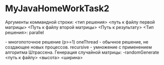 # MyJavaHomeWorkTask2
Аргументы коммандной строки: <тип решения> <путь к файлу первой матрицы> <Путь к файлу второй матрицы> <Путь к результату>
<Тип решения>:
    parallel <p> - многопоточное решение (p>=1)
    oneThread - обычное решение, не создающее новых процессов.
    recursive - умножение с применением алгоритма Штрассена.
Генерация случайной матрицы: -randomGenerate <путь к файлу> <высота> <ширина>

